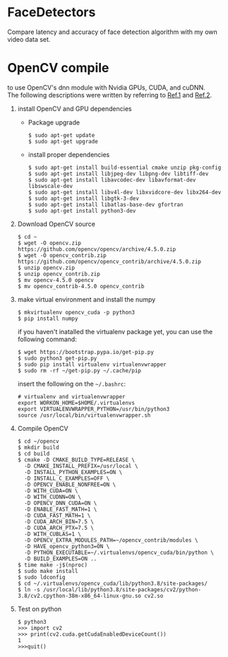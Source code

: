 # FaceDetectors
Compare latency and accuracy of face detection algorithm with my own video data set.


# OpenCV compile
to use OpenCV's dnn module with Nvidia GPUs, CUDA, and cuDNN.  
The following descriptions were written by referring to [Ref.1](https://www.pyimagesearch.com/2020/02/03/how-to-use-opencvs-dnn-module-with-nvidia-gpus-cuda-and-cudnn/) and [Ref.2](https://webnautes.tistory.com/1435).

1. install OpenCV and GPU dependencies
    * Package upgrade  
      ```
      $ sudo apt-get update
      $ sudo apt-get upgrade
      ```
    * install proper dependencies
      ```
      $ sudo apt-get install build-essential cmake unzip pkg-config
      $ sudo apt-get install libjpeg-dev libpng-dev libtiff-dev
      $ sudo apt-get install libavcodec-dev libavformat-dev libswscale-dev
      $ sudo apt-get install libv4l-dev libxvidcore-dev libx264-dev
      $ sudo apt-get install libgtk-3-dev
      $ sudo apt-get install libatlas-base-dev gfortran
      $ sudo apt-get install python3-dev
      ```
2. Download OpenCV source
    ```
    $ cd ~
    $ wget -O opencv.zip https://github.com/opencv/opencv/archive/4.5.0.zip
    $ wget -O opencv_contrib.zip https://github.com/opencv/opencv_contrib/archive/4.5.0.zip
    $ unzip opencv.zip
    $ unzip opencv_contrib.zip
    $ mv opencv-4.5.0 opencv
    $ mv opencv_contrib-4.5.0 opencv_contrib
    ```
3. make virtual environment and install the numpy 
    ```
    $ mkvirtualenv opencv_cuda -p python3
    $ pip install numpy
    ```
    if you haven't inatalled the virtualenv package yet, you can use the following command:
      ```
      $ wget https://bootstrap.pypa.io/get-pip.py
      $ sudo python3 get-pip.py
      $ sudo pip install virtualenv virtualenvwrapper
      $ sudo rm -rf ~/get-pip.py ~/.cache/pip
      ```
      insert the following on the `~/.bashrc`:
      ```
      # virtualenv and virtualenvwrapper
      export WORKON_HOME=$HOME/.virtualenvs
      export VIRTUALENVWRAPPER_PYTHON=/usr/bin/python3
      source /usr/local/bin/virtualenvwrapper.sh
      ```
4. Compile OpenCV
    ```
    $ cd ~/opencv
    $ mkdir build
    $ cd build
    $ cmake -D CMAKE_BUILD_TYPE=RELEASE \
      -D CMAKE_INSTALL_PREFIX=/usr/local \
      -D INSTALL_PYTHON_EXAMPLES=ON \
      -D INSTALL_C_EXAMPLES=OFF \
      -D OPENCV_ENABLE_NONFREE=ON \
      -D WITH_CUDA=ON \
      -D WITH_CUDNN=ON \
      -D OPENCV_DNN_CUDA=ON \
      -D ENABLE_FAST_MATH=1 \
      -D CUDA_FAST_MATH=1 \
      -D CUDA_ARCH_BIN=7.5 \
      -D CUDA_ARCH_PTX=7.5 \
      -D WITH_CUBLAS=1 \
      -D OPENCV_EXTRA_MODULES_PATH=~/opencv_contrib/modules \
      -D HAVE_opencv_python3=ON \
      -D PYTHON_EXECUTABLE=~/.virtualenvs/opencv_cuda/bin/python \
      -D BUILD_EXAMPLES=ON ..
    $ time make -j$(nproc)
    $ sudo make install
    $ sudo ldconfig
    $ cd ~/.virtualenvs/opencv_cuda/lib/python3.8/site-packages/
    $ ln -s /usr/local/lib/python3.8/site-packages/cv2/python-3.8/cv2.cpython-38m-x86_64-linux-gnu.so cv2.so
    ```
    
5. Test on python
    ```
    $ python3
    >>> import cv2
    >>> print(cv2.cuda.getCudaEnabledDeviceCount())
    1
    >>>quit()
    ```
